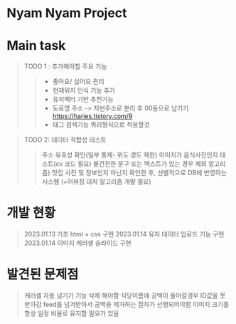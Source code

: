 # Nyam Nyam Project

# Main task
> TODO 1 : 추가해야할 주요 기능
> >  - 좋아요/ 싫어요 관리
> >  - 현재위치 인식 기능 추가
> >  - 유저벡터 기반 추천기능
> >  - 도로명 주소 -> 지번주소로 분리 후 00동으로 남기기 https://haries.tistory.com/9
> >  - 태그 검색기능 쿼리형식으로 적용할것

> TODO 2: 데이터 적합성 테스트
>>  주소 유효성 확인(일부 통제- 위도 경도 제한)
>>  이미지가 음식사진인지 테스트(cv 코드 필요)
>>  불건전한 문구 또는 텍스트가 있는 경우 제외 알고리즘)
>>  맛집 사진 및 정보인지 아닌지 확인한 후, 선별적으로 DB에 반영하는 시스템 
>> (+어뷰징 대처 알고리즘 개발 필요)


# 개발 현황
> 2023.01.13 기초 html + css 구현
> 2023.01.14 유저 데이터 업로드 기능 구현
> 2023.01.14 이미지 케러셀 슬라이드 구현

# 발견된 문제점
> 케러셀 자동 넘기기 기능 삭제 해야함
> 식당이름에 공백이 들어갈경우 ID값을 못받아감 feed를 넘겨받아서 공백을 제거하는 절차가 선행되어야함
> 이미지 크기를 항상 일정 비율로 유지할 필요가 있음